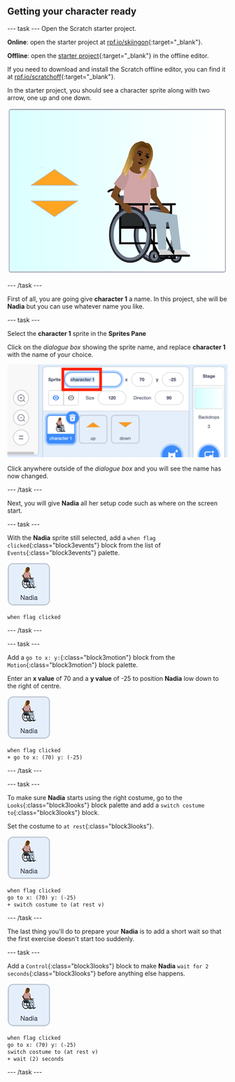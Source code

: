 ## Getting your character ready

--- task ---
Open the Scratch starter project.

**Online**: open the starter project at [rpf.io/skiingon](http://rpf.io/skiingon){:target="_blank"}.

**Offline**: open the [starter project](http://rpf.io/sit-stretch-go){:target="_blank"} in the offline editor.

If you need to download and install the Scratch offline editor, you can find it at [rpf.io/scratchoff](http://rpf.io/scratchoff){:target="_blank"}.

In the starter project, you should see a character sprite along with two arrow, one up and one down.

![starter project](images/starter_project.png)

--- /task ---

First of all, you are going give **character 1** a name. In this project, she will be **Nadia** but you can use whatever name you like.

--- task ---

Select the **character 1** sprite in the **Sprites Pane**

Click on the _dialogue box_ showing the sprite name, and replace **character 1** with the name of your choice.

![select character 1 sprite name](images/select_character1_name2.png)

Click anywhere outside of the _dialogue box_ and you will see the name has now changed.

--- /task ---

Next, you will give **Nadia** all her setup code such as where on the screen start.

--- task ---

With the **Nadia** sprite still selected, add a `when flag clicked`{:class="block3events"} block from the list of `Events`{:class="block3events"} palette.

![character 1 sprite icon](images/nadia_sprite.png)

```blocks3
when flag clicked
```

--- /task ---

--- task ---

Add a `go to x: y:`{:class="block3motion"} block from the `Motion`{:class="block3motion"} block palette.

Enter an **x value** of 70 and a **y value** of -25 to position **Nadia** low down to the right of centre.

![character 1 sprite icon](images/nadia_sprite.png)

```blocks3
when flag clicked
+ go to x: (70) y: (-25)
```

--- /task ---

--- task ---

To make sure **Nadia** starts using the right costume, go to the `Looks`{:class="block3looks"} block palette and add a `switch costume to`{:class="block3looks"} block.

Set the costume to `at rest`{:class="block3looks"}.

![character 1 sprite icon](images/nadia_sprite.png)

```blocks3
when flag clicked
go to x: (70) y: (-25)
+ switch costume to (at rest v)
```

--- /task ---

The last thing you'll do to prepare your **Nadia** is to add a short wait so that the first exercise doesn't start too suddenly.

--- task ---

Add a `Control`{:class="block3looks"} block to make **Nadia** `wait for 2 seconds`{:class="block3looks"} before anything else happens.

![character 1 sprite icon](images/nadia_sprite.png)

```blocks3
when flag clicked
go to x: (70) y: (-25)
switch costume to (at rest v)
+ wait (2) seconds
```

--- /task ---